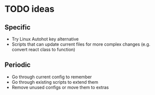 # TODO ideas

## Specific

- Try Linux Autohot key alternative
- Scripts that can update current files for more complex changes (e.g. convert react class to function)

## Periodic

- Go through current config to remember
- Go through existing scripts to extend them
- Remove unused configs or move them to extras
